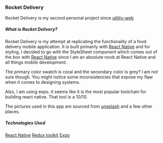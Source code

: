### Rocket Delivery

Rocket Delivery is my second personal project since [utility-web](http://utility-web.vercel.app)

##### What is Rocket Delivery? 

Rocket Delivery is my attempt at replicating the functionality of a food delivery mobile application. It is built primarily with [React Native](https://reactnative.dev/) and for styling, I decided to go with the StyleSheet component which comes out of the box with [React Native](https://reactnative.dev/) since I am an absolute noob at React Native and all things mobile development.

The primary color swatch is coral and the secondary color is grey? I am not sure though. You might notice some inconsistencies that expose my flaw when it comes to designing systems.

Also, I am using expo. it seems like it is the most popular toolchain for building react native. That tool is a 10/10.

The pictures used in this app are sourced from [unsplash](https://unsplash.com) and a few other places.


##### Technologies Used
[React Native](https://reactnative.dev/)
[Redux toolkit](https://redux-toolkit.js.org/)
[Expo](https://expo.dev)






